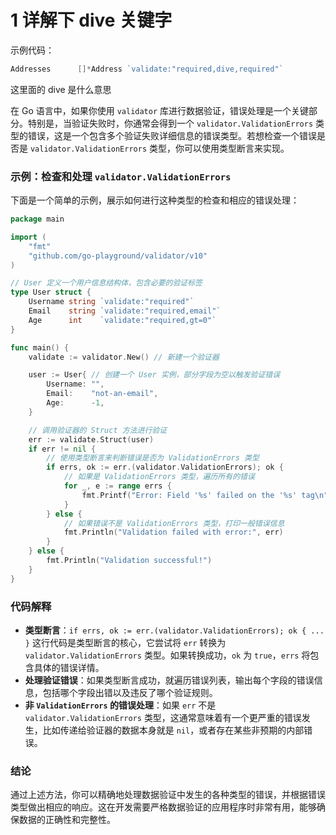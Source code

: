 # 1 详解下 dive 关键字

示例代码：

```go
Addresses      []*Address `validate:"required,dive,required"`
```

这里面的 dive 是什么意思

在 Go 语言中，如果你使用 `validator` 库进行数据验证，错误处理是一个关键部分。特别是，当验证失败时，你通常会得到一个 `validator.ValidationErrors` 类型的错误，这是一个包含多个验证失败详细信息的错误类型。若想检查一个错误是否是 `validator.ValidationErrors` 类型，你可以使用类型断言来实现。

### 示例：检查和处理 `validator.ValidationErrors`

下面是一个简单的示例，展示如何进行这种类型的检查和相应的错误处理：

```go
package main

import (
    "fmt"
    "github.com/go-playground/validator/v10"
)

// User 定义一个用户信息结构体，包含必要的验证标签
type User struct {
    Username string `validate:"required"`
    Email    string `validate:"required,email"`
    Age      int    `validate:"required,gt=0"`
}

func main() {
    validate := validator.New() // 新建一个验证器

    user := User{ // 创建一个 User 实例，部分字段为空以触发验证错误
        Username: "",
        Email:    "not-an-email",
        Age:      -1,
    }

    // 调用验证器的 Struct 方法进行验证
    err := validate.Struct(user)
    if err != nil {
        // 使用类型断言来判断错误是否为 ValidationErrors 类型
        if errs, ok := err.(validator.ValidationErrors); ok {
            // 如果是 ValidationErrors 类型，遍历所有的错误
            for _, e := range errs {
                fmt.Printf("Error: Field '%s' failed on the '%s' tag\n", e.Field(), e.Tag())
            }
        } else {
            // 如果错误不是 ValidationErrors 类型，打印一般错误信息
            fmt.Println("Validation failed with error:", err)
        }
    } else {
        fmt.Println("Validation successful!")
    }
}
```

### 代码解释

-   **类型断言**：`if errs, ok := err.(validator.ValidationErrors); ok { ... }` 这行代码是类型断言的核心，它尝试将 `err` 转换为 `validator.ValidationErrors` 类型。如果转换成功，`ok` 为 `true`，`errs` 将包含具体的错误详情。
-   **处理验证错误**：如果类型断言成功，就遍历错误列表，输出每个字段的错误信息，包括哪个字段出错以及违反了哪个验证规则。
-   **非 `ValidationErrors` 的错误处理**：如果 `err` 不是 `validator.ValidationErrors` 类型，这通常意味着有一个更严重的错误发生，比如传递给验证器的数据本身就是 `nil`，或者存在某些非预期的内部错误。

### 结论

通过上述方法，你可以精确地处理数据验证中发生的各种类型的错误，并根据错误类型做出相应的响应。这在开发需要严格数据验证的应用程序时非常有用，能够确保数据的正确性和完整性。
